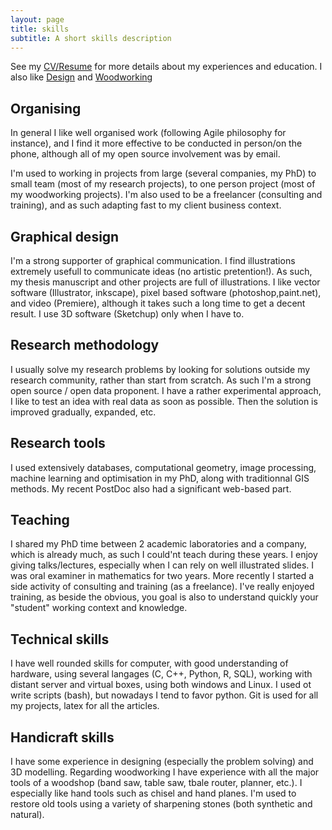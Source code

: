 ```yaml
---
layout: page
title: skills
subtitle: A short skills description
---
```

See my [CV/Resume](./CV) for more details about my experiences and education.
I also like [Design](./design_philosophy) 
and [Woodworking](./woodworking_projects)

## Organising
In general I like well organised work (following Agile philosophy for instance),
and I find it more effective to be conducted in person/on the phone,
although all of my open source involvement was by email.

I'm used to working in projects from large (several companies, my PhD) to small team (most of my research projects), to one person project (most of my woodworking projects).
I'm also used to be a freelancer (consulting and training), and as such adapting fast to my client business context.


## Graphical design
I'm a strong supporter of graphical communication.
I find illustrations extremely usefull to communicate ideas (no artistic pretention!).
As such, my thesis manuscript and other projects are full of illustrations.
I like vector software (Illustrator, inkscape), pixel based software (photoshop,paint.net), and video (Premiere), although it takes such a long time to get a decent result.
I use 3D software (Sketchup) only when I have to.

## Research methodology
I usually solve my research problems by looking for solutions outside my research community,
rather than start from scratch.
As such I'm a strong open source / open data proponent.
I have a rather experimental approach, I like to test an idea with real data as soon as possible.
Then the solution is improved gradually, expanded, etc.

## Research tools
I used extensively databases, computational geometry, image processing, machine learning and optimisation in my PhD,
along with traditionnal GIS methods.
My recent PostDoc also had a significant web-based part.

## Teaching
I shared my PhD time between 2 academic laboratories and a company, which is already much, as such I could'nt teach during these years.
I enjoy giving talks/lectures, especially when I can rely on well illustrated slides.
I was oral examiner in mathematics for two years.
More recently I started a side activity of consulting and training (as a freelance).
I've really enjoyed training, as beside the obvious, you goal is also to understand quickly your "student" working context and knowledge.

## Technical skills
I have well rounded skills for computer, with good understanding of hardware, using several langages (C, C++, Python, R, SQL), working with distant server and virtual boxes, using both windows and Linux.
I used ot write scripts (bash), but nowadays I tend to favor python.
Git is used for all my projects, latex for all the articles.

## Handicraft skills
I have some experience in designing (especially the problem solving) and 3D modelling.
Regarding woodworking I have experience with all the major tools of a woodshop (band saw, table saw, tbale router, planner, etc.).
I especially like hand tools such as chisel and hand planes. 
I'm used to restore old tools using a variety of sharpening stones (both synthetic and natural).